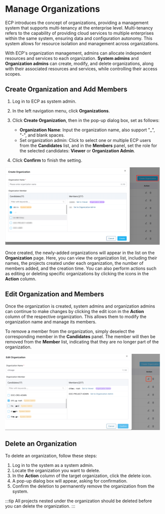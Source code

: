 # Manage Organizations

ECP introduces the concept of organizations, providing a management system that supports multi-tenancy at the enterprise level. Multi-tenancy refers to the capability of providing cloud services to multiple enterprises within the same system, ensuring data and configuration autonomy. This system allows for resource isolation and management across organizations. 

With ECP's organization management, admins can allocate independent resources and services to each organization. **System admins** and **Organization admins** can create, modify, and delete organizations, along with their associated resources and services, while controlling their access scopes.



## Create Organization and Add Members

1. Log in to ECP as system admin. 
2. In the left navigation menu, click **Organizations**. 
3. Click **Create Organization**, then in the pop-up dialog box, set as follows:
   - **Organization Name**: Input the organization name, also support "_", "-", and blank spaces.
   - Set organization admin: Click to select one or multiple ECP users from the **Candidates** list, and in the **Members** panel, set the role for the selected candidates: **Viewer** or **Organization Admin**. 

4. Click **Confirm** to finish the setting.

![org-new](./_assets/manager-org-new.png)

Once created, the newly-added organizations will appear in the list on the **Organization** page. Here, you can view the organization list, including their names, the projects created under each organization, the number of members added, and the creation time. You can also perform actions such as editing or deleting specific organizations by clicking the icons in the **Action** column.

## Edit Organization and Members

Once the organization is created, system admins and organization admins can continue to make changes by clicking the edit icon in the **Action** column of the respective organization. This allows them to modify the organization name and manage its members.

To remove a member from the organization, simply deselect the corresponding member in the **Candidates** panel. The member will then be removed from the **Member** list, indicating that they are no longer part of the organization.

![org-edit](./_assets/manager-org-edit.png)


## Delete an Organization

To delete an organization, follow these steps:

1. Log in to the system as a system admin.
2. Locate the organization you want to delete.
3. In the **Action** column of the target organization, click the delete icon.
4. A pop-up dialog box will appear, asking for confirmation.
5. Confirm the deletion to permanently remove the organization from the system.

:::tip
All projects nested under the organization should be deleted before you can delete the organization. 
:::
